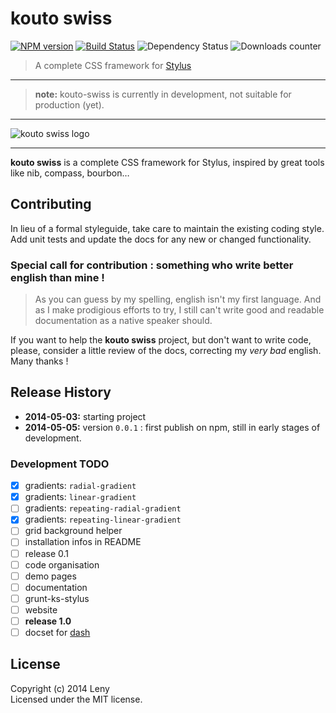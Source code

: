 # kouto swiss

[![NPM version](http://img.shields.io/npm/v/kouto-swiss.svg)](https://www.npmjs.org/package/kouto-swiss) [![Build Status](http://img.shields.io/travis/leny/kouto-swiss.svg)](https://travis-ci.org/leny/kouto-swiss) ![Dependency Status](https://david-dm.org/leny/kouto-swiss.svg) ![Downloads counter](http://img.shields.io/npm/dm/kouto-swiss.svg)

> A complete CSS framework for [Stylus](http://learnboost.github.io/stylus/)

* * *

> **note:** kouto-swiss is currently in development, not suitable for production (yet).

* * *

![kouto swiss logo](https://raw.githubusercontent.com/leny/kouto-swiss/master/Logo.png)

* * *

**kouto swiss** is a complete CSS framework for Stylus, inspired by great tools like nib, compass, bourbon…

## Contributing

In lieu of a formal styleguide, take care to maintain the existing coding style.  
Add unit tests and update the docs for any new or changed functionality.

### Special call for contribution : something who write better english than mine !

> As you can guess by my spelling, english isn't my first language. And as I make prodigious efforts to try, I still can't write good and readable documentation as a native speaker should.

If you want to help the **kouto swiss** project, but don't want to write code, please, consider a little review of the docs, correcting my *very bad* english.  
Many thanks !

## Release History

- **2014-05-03:** starting project
- **2014-05-05:** version `0.0.1` : first publish on npm, still in early stages of development.

### Development TODO

- [x] gradients: `radial-gradient`
- [x] gradients: `linear-gradient`
- [ ] gradients: `repeating-radial-gradient`
- [x] gradients: `repeating-linear-gradient`
- [ ] grid background helper
- [ ] installation infos in README
- [ ] release 0.1
- [ ] code organisation
- [ ] demo pages
- [ ] documentation
- [ ] grunt-ks-stylus
- [ ] website
- [ ] **release 1.0**
- [ ] docset for [dash](http://kapeli.com/dash)

## License
Copyright (c) 2014 Leny  
Licensed under the MIT license.
